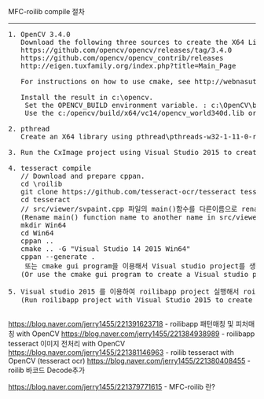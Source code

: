 
MFC-roilib compile 절차

----
<pre>
1. OpenCV 3.4.0
   Download the following three sources to create the X64 Library (opencv_world340d.lib and opencv_world340.lib)
   https://github.com/opencv/opencv/releases/tag/3.4.0       ==> Source code(zip)
   https://github.com/opencv/opencv_contrib/releases         ==> 3.4.0 zip
   http://eigen.tuxfamily.org/index.php?title=Main_Page      ==> latest stable release

   For instructions on how to use cmake, see http://webnasutes.tistory.com/1036.

   Install the result in c:\opencv.
    Set the OPENCV_BUILD environment variable. : c:\OpenCV\build
    Use the c:/opencv/build/x64/vc14/opencv_world340d.lib or c:/opencv/build/x64/vc14/opencv_world340.lib library.
    
2. pthread
   Create an X64 library using pthread\pthreads-w32-1-11-0-release\pthread.sln
    
3. Run the CxImage project using Visual Studio 2015 to create the X64 library.

4. tesseract compile
   // Download and prepare cppan.
   cd \roilib
   git clone https://github.com/tesseract-ocr/tesseract tesseract
   cd tesseract
   // src/viewer/svpaint.cpp 파일의 main()함수를 다른이름으로 rename해줍니다.
   (Rename main() function name to another name in src/viewer/svpaint.cpp file)
   mkdir Win64
   cd Win64
   cppan ..
   cmake .. -G "Visual Studio 14 2015 Win64"
   cppan --generate .
    또는 cmake gui program을 이용해서 Visual studio project를 생성합니다.
   (Or use the cmake gui program to create a Visual studio project.)

5. Visual studio 2015 를 이용하여 roilibapp project 실행해서 roilibapp.exe를 생성합니다.
   (Run roilibapp project with Visual Studio 2015 to create roilibapp.exe.)

</pre>


https://blog.naver.com/jerry1455/221391623718 - roilibapp 패턴매칭 및 피처매칭 with OpenCV
https://blog.naver.com/jerry1455/221384938989 - roilibapp tesseract 이미지 전처리 with OpenCV
https://blog.naver.com/jerry1455/221381146963 - roilib tesseract with OpenCV (tesseract ocr)
https://blog.naver.com/jerry1455/221380408455 - roilib 바코드 Decode추가   

https://blog.naver.com/jerry1455/221379771615 - MFC-roilib 란?


